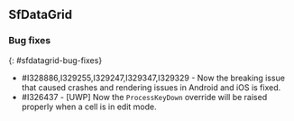 ## SfDataGrid

### Bug fixes
{: #sfdatagrid-bug-fixes}

* \#I328886,I329255,I329247,I329347,I329329 - Now the breaking issue that caused crashes and rendering issues in Android and iOS is fixed.
* \#I326437 - [UWP] Now the `ProcessKeyDown` override will be raised properly when a cell is in edit mode.